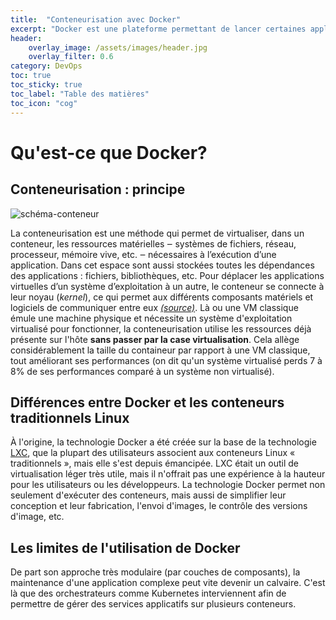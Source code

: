 ```yaml
---
title:  "Conteneurisation avec Docker"
excerpt: "Docker est une plateforme permettant de lancer certaines applications dans des conteneurs logiciels..."
header:
    overlay_image: /assets/images/header.jpg
    overlay_filter: 0.6
category: DevOps
toc: true
toc_sticky: true
toc_label: "Table des matières"
toc_icon: "cog"
---
```

# Qu'est-ce que Docker?
## Conteneurisation : principe

![schéma-conteneur](https://d1fmx1rbmqrxrr.cloudfront.net/zdnet/i/edit/ne/2014/08/vmware_docker.jpg)

La conteneurisation est une méthode qui permet de virtualiser, dans un conteneur, les ressources matérielles ‒ systèmes de fichiers, réseau, processeur, mémoire vive, etc. ‒ nécessaires à l’exécution d’une application. Dans cet espace sont aussi stockées toutes les dépendances des applications : fichiers, bibliothèques, etc. Pour déplacer les applications virtuelles d’un système d’exploitation à un autre, le conteneur se connecte à leur noyau (_kernel_), ce qui permet aux différents composants matériels et logiciels de communiquer entre eux *[(source)](https://hellofuture.orange.com/fr/comment-la-conteneurisation-informatique-accelere-le-developpement-des-applications/#:~:text=La%20conteneurisation%20est%20une%20m%C3%A9thode,processeur,%20m%C3%A9moire%20vive,%20etc.&text=Dans%20cet%20espace%20sont%20aussi,:%20fichiers,%20biblioth%C3%A8ques,%20etc.)*. Là ou une VM classique émule une machine physique et nécessite un système d'exploitation virtualisé pour fonctionner, la conteneurisation utilise les ressources déjà présente sur l'hôte **sans passer par la case virtualisation**. Cela allège considérablement la taille du containeur par rapport à une VM classique, tout améliorant ses performances (on dit qu'un système virtualisé perds 7 à 8% de ses performances comparé à un système non virtualisé).

## Différences entre Docker et les conteneurs traditionnels Linux

À l'origine, la technologie Docker a été créée sur la base de la technologie [LXC](https://linuxcontainers.org/), que la plupart des utilisateurs associent aux conteneurs Linux « traditionnels », mais elle s'est depuis émancipée. LXC était un outil de virtualisation léger très utile, mais il n'offrait pas une expérience à la hauteur pour les utilisateurs ou les développeurs. La technologie Docker permet non seulement d'exécuter des conteneurs, mais aussi de simplifier leur conception et leur fabrication, l'envoi d'images, le contrôle des versions d'image, etc.

## Les limites de l'utilisation de Docker

De part son approche très modulaire (par couches de composants), la maintenance d'une application complexe peut vite devenir un calvaire. C'est là que des orchestrateurs comme Kubernetes interviennent afin de permettre de gérer des services applicatifs sur plusieurs conteneurs.



